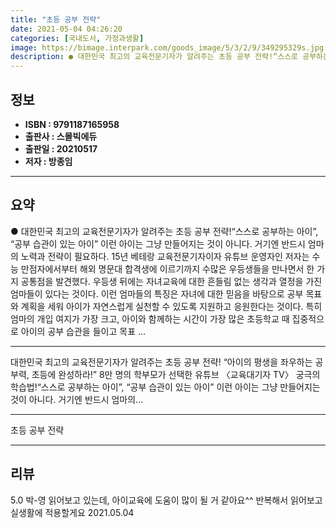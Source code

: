 ```yaml
---
title: "초등 공부 전략"
date: 2021-05-04 04:26:20
categories: [국내도서, 가정과생활]
image: https://bimage.interpark.com/goods_image/5/3/2/9/349295329s.jpg
description: ● 대한민국 최고의 교육전문기자가 알려주는 초등 공부 전략!“스스로 공부하는 아이”, “공부 습관이 있는 아이” 이런 아이는 그냥 만들어지는 것이 아니다. 거기엔 반드시 엄마의 노력과 전략이 필요하다. 15년 베테랑 교육전문기자이자 유튜브 운영자인 저자는 수능 만점자에서부터 해외 명
---
```


## **정보**

- **ISBN : 9791187165958**
- **출판사 : 스몰빅에듀**
- **출판일 : 20210517**
- **저자 : 방종임**

------



## **요약**

●  대한민국 최고의 교육전문기자가 알려주는 초등 공부 전략!“스스로 공부하는 아이”, “공부 습관이 있는 아이” 이런 아이는 그냥 만들어지는 것이 아니다. 거기엔 반드시 엄마의 노력과 전략이 필요하다. 15년 베테랑 교육전문기자이자 유튜브  운영자인 저자는 수능 만점자에서부터 해외 명문대 합격생에 이르기까지 수많은 우등생들을 만나면서 한 가지 공통점을 발견했다. 우등생 뒤에는 자녀교육에 대한 흔들림 없는 생각과 열정을 가진 엄마들이 있다는 것이다. 이런 엄마들의 특징은 자녀에 대한 믿음을 바탕으로 공부 목표와 계획을 세워 아이가 자연스럽게 실천할 수 있도록 지원하고 응원한다는 것이다. 특히 엄마의 개입 여지가 가장 크고, 아이와 함께하는 시간이 가장 많은 초등학교 때 집중적으로 아이의 공부 습관을 들이고 목표 ...

------

대한민국 최고의 교육전문기자가 알려주는 초등 공부 전략!
“아이의 평생을 좌우하는 공부력, 초등에 완성하라!”
8만 명의 학부모가 선택한 유튜브 〈교육대기자 TV〉 궁극의 학습법!“스스로 공부하는 아이”, “공부 습관이 있는 아이” 이런 아이는 그냥 만들어지는 것이 아니다. 거기엔 반드시 엄마의... 

------


초등 공부 전략 

------


## **리뷰** 

5.0 박-영 읽어보고 있는데, 아이교육에 도움이 많이 될 거 같아요^^ 반복해서 읽어보고 실생활에 적용할게요 2021.05.04 <br/>